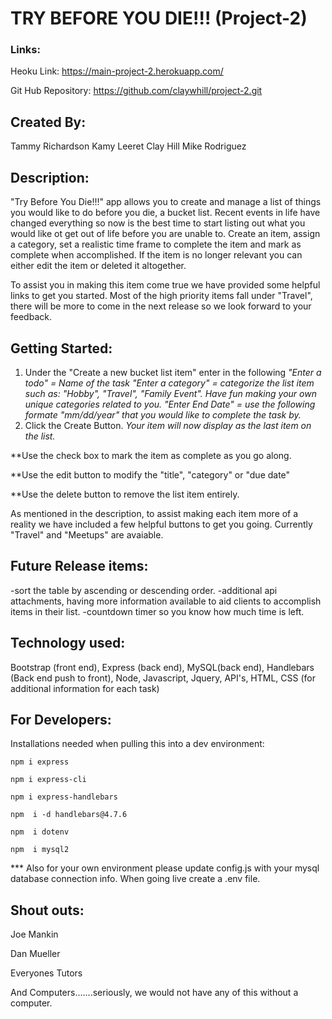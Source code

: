 # TRY BEFORE YOU DIE!!! (Project-2)

### Links:
Heoku Link: https://main-project-2.herokuapp.com/

Git Hub Repository: https://github.com/claywhill/project-2.git


## Created By:
Tammy Richardson
Kamy Leeret
Clay Hill
Mike Rodriguez

## Description: 
"Try Before You Die!!!" app allows you to create and manage a list of things you would like to do before you die, a bucket list. Recent events in life have changed everything so now is the best time to start listing out what you would like ot get out of life before you are unable to. Create an item, assign a category, set a realistic time frame to complete the item and mark as complete when accomplished. If the item is no longer relevant you can either edit the item or deleted it altogether. 

To assist you in making this item come true we have provided some helpful links to get you started. Most of the high priority items fall under "Travel", there will be more to come in the next release so we look forward to your feedback. 


## Getting Started:
1. Under the "Create a new bucket list item" enter in the following
  *"Enter a todo" = Name of the task*
  *"Enter a category" = categorize the list item such as: "Hobby", "Travel", "Family Event". Have fun making your own unique categories related to you.*
  *"Enter End Date" = use the following formate "mm/dd/year" that you would like to complete the task by.*
2. Click the Create Button. 
*Your item will now display as the last item on the list.*

**Use the check box to mark the item as complete as you go along.

**Use the edit button to modify the "title", "category" or "due date"

**Use the delete button to remove the list item entirely.

As mentioned in the description, to assist making each item more of a reality we have included a few helpful buttons to get you going. Currently "Travel" and "Meetups" are avaiable. 

## Future Release items:
-sort the table by ascending or descending order. 
-additional api attachments, having more information available to aid clients to accomplish items in their list.
-countdown timer so you know how much time is left. 

## Technology used:
Bootstrap (front end), Express (back end), MySQL(back end), Handlebars (Back end push to front), Node, Javascript, Jquery, API's, HTML, CSS (for additional information for each task)

## For Developers:
Installations needed when pulling this into a dev environment:
```
npm i express
```
```
npm i express-cli
```
```
npm i express-handlebars
```
```
npm  i -d handlebars@4.7.6
```
```
npm  i dotenv
```
```
npm  i mysql2
```

*** Also for your own environment please update config.js with your mysql database connection info. When going live create a .env file.

## Shout outs:
Joe Mankin

Dan Mueller

Everyones Tutors

And Computers.......seriously, we would not have any of this without a computer.



